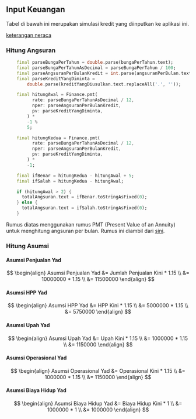 ## Input Keuangan

Tabel di bawah ini merupakan simulasi kredit yang diinputkan ke aplikasi ini.

[keterangan neraca](https://docs.google.com/spreadsheets/d/1SJs6FhtwjygQY_OIjjo-tRZtBQUbkdVNeFdSOsIuieM/edit?usp=sharing ':include :type=iframe width=100% height=800px')

### Hitung Angsuran

```dart
    final parseBungaPerTahun = double.parse(bungaPerTahun.text);
    final parseBungaPerTahunAsDecimal = parseBungaPerTahun / 100;
    final parseAngsuranPerBulanKredit = int.parse(angsuranPerBulan.text);
    final parseKreditYangDiminta =
        double.parse(kreditYangDiusulkan.text.replaceAll('.', ''));

    final hitungAwal = Finance.pmt(
          rate: parseBungaPerTahunAsDecimal / 12,
          nper: parseAngsuranPerBulanKredit,
          pv: parseKreditYangDiminta,
        ) *
        -1 %
        5;

    final hitungKedua = Finance.pmt(
          rate: parseBungaPerTahunAsDecimal / 12,
          nper: parseAngsuranPerBulanKredit,
          pv: parseKreditYangDiminta,
        ) *
        -1;

    final ifBenar = hitungKedua - hitungAwal + 5;
    final ifSalah = hitungKedua - hitungAwal;

    if (hitungAwal > 2) {
      totalAngsuran.text = ifBenar.toStringAsFixed(0);
    } else {
      totalAngsuran.text = ifSalah.toStringAsFixed(0);
    }
```

Rumus diatas menggunakan rumus PMT (Present Value of an Annuity) untuk menghitung angsuran per bulan. Rumus ini diambil dari [sini](https://www.investopedia.com/terms/p/pmt.asp). 

### Hitung Asumsi

#### Asumsi Penjualan Yad
$$
\begin{align}
Asumsi Penjualan Yad &= Jumlah Penjualan Kini * 1.15 \\
&= 10000000 * 1.15 \\
&= 11500000
\end{align}
$$

#### Asumsi HPP Yad
$$
\begin{align}
Asumsi HPP Yad &= HPP Kini * 1.15 \\
&= 5000000 * 1.15 \\
&= 5750000
\end{align}
$$

#### Asumsi Upah Yad
$$
\begin{align}
Asumsi Upah Yad &= Upah Kini * 1.15 \\
&= 1000000 * 1.15 \\
&= 1150000
\end{align}
$$

#### Asumsi Operasional Yad
$$
\begin{align}
Asumsi Operasional Yad &= Operasional Kini * 1.15 \\
&= 1000000 * 1.15 \\
&= 1150000
\end{align}
$$

#### Asumsi Biaya Hidup Yad
$$
\begin{align}
Asumsi Biaya Hidup Yad &= Biaya Hidup Kini * 1 \\
&= 1000000 * 1 \\
&= 1000000
\end{align}
$$